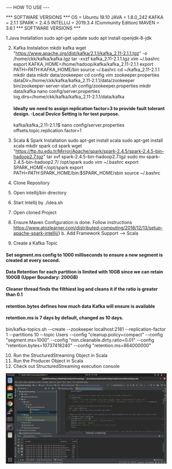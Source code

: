--- HOW TO USE ---

*** SOFTWARE VERSIONS *** 
OS        = Ubuntu 19.10 
JAVA      = 1.8.0_242 
KAFKA     = 2.1.1 
SPARK     = 2.4.5 
INTELLIJ  = 2019.3.4 (Community Edition) 
MAVEN     = 3.6.1 
*** SOFTWARE VERSIONS ***

1.Java Installation 
      sudo apt-get update sudo apt install openjdk-8-jdk

2. Kafka Instalation 
      mkdir kafka 
      wget "https://www.apache.org/dist/kafka/2.1.1/kafka_2.11-2.1.1.tgz" -o /home/ckk/kafka/kafka.tgz 
      tar -xvzf kafka_2.11-2.1.1.tgz 
      vim ~/.bashrc 
        export KAFKA_HOME=/home/hadoop/kafka/kafka_2.11-2.1.1 
        export PATH=$PATH:$KAFKA_HOME/bin 
        source ~/.bashrc 
      cd ~/kafka_2.11-2.1.1 
      mkdir data 
      mkdir data/zookeeper 
      cd config 
      vim zookeeper.properties 
        dataDir=/home/ckk/kafka/kafka_2.11-2.1.1/data/zookeeper 
      bin/zookeeper-server-start.sh config/zookeeper.properties 
      mkdir data/kafka nano config/server.properties 
        log.dirs=/home/ckk/kafka/kafka_2.11-2.1.1/data/kafka

      #### Ideally we need to assign replication factor=3 to provide fault tolerant design. -Local Device Setting is for test purpose.
      kafka/kafka_2.11-2.1.1$ nano config/server.properties offsets.topic.replication.factor=1

3. Scala & Spark Installation 
      sudo apt-get install scala 
      sudo apt-get install scala 
      mkdir spark 
      cd spark 
      wget "https://ftp.itu.edu.tr/Mirror/Apache/spark/spark-2.4.5/spark-2.4.5-bin-hadoop2.7.tgz" 
      tar xvf spark-2.4.5-bin-hadoop2.7.tgz 
      sudo mv spark-2.4.5-bin-hadoop2.7/ /opt/spark 
      sudo vim ~/.bashrc 
        export SPARK_HOME=/opt/spark export 
         PATH=$PATH:$SPARK_HOME/bin:$SPARK_HOME/sbin source 
      ~/.bashrc

4. Clone Repository
5. Open intellij/bin directory
6. Start Intellij by ./idea.sh
7. Open cloned Project
8. Ensure Maven Configuration is done. 
     Follow instructions https://www.atozlearner.com/distributed-computing/2018/12/13/setup-apache-spark-intellij/) b. Add        Framework Support --> Scala

9. Create a Kafka Topic

#### Set segment.ms config to 1000 milliseconds to ensure a new segment is created at every second.
#### Data Retention for each partition is limited with 10GB since we can retain 100GB (Upper Boundary: 200GB)
#### Cleaner thread finds the filthiest log and cleans it if the ratio is greater than 0.1
#### retention.bytes defines how much data Kafka will ensure is available
#### retention.ms is 7 days by default, changed as 10 days.

bin/kafka-topics.sh --create --zookeeper localhost:2181 --replication-factor 1 --partitions 10
--topic Users --config "cleanup.policy=compact"
--config "segment.ms=1000"
--config "min.cleanable.dirty.ratio=0.01"
--config "retention.bytes=10737418240"
--config "retention.ms=864000000"

10. Run the StructuredStreaming Object in Scala
11. Run the Producer Object in Scala
12. Check out StructuredStreaming execution console

![Screenshot](result.jpg)

